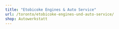 ```yaml
---
title: "Etobicoke Engines & Auto Service"
url: /toronto/etobicoke-engines-und-auto-service/
shop: Autowerkstatt
---
```

